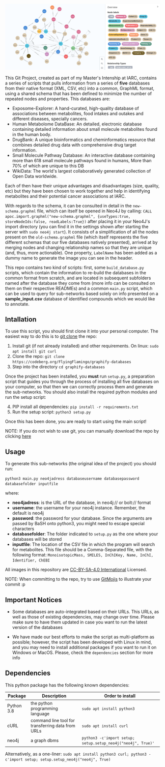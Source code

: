 <!--
SPDX-FileCopyrightText: 2022 Pablo Marcos <software@loreak.org>

SPDX-License-Identifier: MIT
-->

![The Schema for CanGraph, shown on Neo4J browser](./main_schema.png)
<br>

This Git Project, created as part of my Master's Intenship at IARC, contains a series of scripts that pulls information from a series of **five** databases from their native format (XML, CSV, etc) into a common, GraphML format, using a shared schema that has been defined to minimize the number of repeated nodes and properties. This databases are:

* Exposome-Explorer: A hand-curated, high-quality database of associations between metabolites, food intakes and outakes and different diseases, specially cancers.
* Human Metabolome DataBase: An detailed, electronic database containing detailed information about small molecule metabolites found in the human body.
* DrugBank: A unique bioinformatics and cheminformatics resource that combines detailed drug data with comprehensive drug target information.
* Small Molecule Pathway Database: An interactive database containing more than 618 small molecule pathways found in humans, More than 70% of which are unique to this DB
* WikiData: The world's largest collaboratively generated collection of Open Data worldwide.

Each of then have their unique advantages and disadvantages (size, quality, etc) but they have been chosen to work together and help in identifying metabolites and their potential cancer associations at IARC.

With regards to the schema, it can be consulted in detail in the ```new-schema.graphml``` file, which can itself be opened in Neo4J by calling: ```CALL apoc.import.graphml("new-schema.graphml", {useTypes:true, storeNodeIds:false, readLabels:True})``` after placing it in your Neo4J's import directory (you can find it in the settings shown after starting the server with ```sudo neo4j start```). It consists of a simplification of all the nodes present on the ```old-schema.graphml``` file (which itself represents the five different schemas that our five databases natively presented), arrived at by merging nodes and changing relationship names so that they are unique (and, thus, more actionable). One property, ```LabelName``` has been added as a dummy name to generate the image you can see in the header.

This repo contains two kind of scripts: first, some ```build_database.py``` scripts, which contain the information to re-build the databases in the common format from scratch, and are located in subsequent subfolders named after the database they come from (more info can be consulted on them on their respective READMEs) and a common ```main.py``` script, which can be used to query for sub-networks based solely on info presented on a **sample_input.csv** database of identified compounds which we would like to annotate.

## Intallation

To use this script, you should first clone it into your personal computer. The easiest way to do this is to [git clone](https://docs.codeberg.org/git/clone-commit-via-cli/) the repo:

1. Install git (if not already installed) and other requirements. On linux: ```sudo apt install git curl```
2. Clone the repo: ```git clone https://codeberg.org/FlyingFlamingo/graphify-databases```
3. Step into the directory ```cd graphify-databases```

Once the project has been installed, you **must** run ```setup.py```, a preparation script that guides you through the process of installing all five databases on your computer, so that then we can correctly process them and generate the sub-networks. You should also install the required python modules and run the setup script:

4. PIP install all dependencies: ```pip install -r requirements.txt```
5. Run the setup script: ```python3 setup.py```

Once this has been done, you are ready to start using the main script!

NOTE: If you do not wish to use git, you can manually download the repo by clicking [here](https://codeberg.org/FlyingFlamingo/CanGraph/archive/main.zip)

## Usage

To generate this sub-networks (the original idea of the project) you should run:

`python3 main.py neo4jadress databaseusername databasepassword databasefolder inputfile`

where:

* **neo4jadress**: is the URL of the database, in neo4j:// or bolt:// format
* **username**: the username for your neo4j instance. Remember, the default is neo4j
* **password**: the password for your database. Since the arguments are passed by BaSH onto python3, you might need to escape special characters
* **databasefolder**: The folder indicated to ```setup.py``` as the one where your databases will be stored
* **inputfile**: The location of the CSV file in which the program will search for metabolites. This file should be a Comma-Separated file, with the following format: ```MonoisotopicMass, SMILES, InChIKey, Name, InChI, Identifier, ChEBI```

All images in this repository are [CC-BY-SA-4.0 International](https://creativecommons.org/licenses/by-sa/4.0/) Licensed.

NOTE: When committing to the repo, try to use [GitMojis](https://gitmoji.dev/) to illustrate your commit :p

## Important Notices

* Some databases are auto-integrated based on their URLs. This URLs, as well as those of existing dependencies, may change over time. Please make sure to have them updated in case you want to run the latest version of the databases

* We have made our best efforts to make the script as multi-platform as possible; however, the script has been developed with Linux in mind, and you may need to install additional packages if you want to run it on Windows or MacOS. Please, check the ``dependencies`` section for more info

## Dependencies

This python package has the following known dependencies:

| Package | Description | Order to install |
| -------- | -------- | -------- |
| Python 3.8 | the python programming language | `sudo apt install python3` |
| cURL | command line tool for transferring data from URLs  | `sudo apt install curl` |
| neo4j | a graph dbms  | `python3 -c'import setup; setup.setup_neo4j("neo4j", True)'` |

Alternatively, as a one-liner: ``sudo apt install python3 curl; python3 -c'import setup; setup.setup_neo4j("neo4j", True)``
